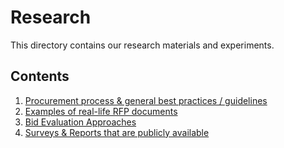 # Research
This directory contains our research materials and experiments.

## Contents
1. [Procurement process & general best practices / guidelines](https://github.com/AI-Unisphere/Internal/blob/main/research/procurement-process.md)
2. [Examples of real-life RFP documents](https://github.com/AI-Unisphere/Internal/blob/main/research/RFP-documents/summary.md)
3. [Bid Evaluation Approaches](https://github.com/AI-Unisphere/Internal/blob/main/research/bid-evaluation.md)
4. [Surveys & Reports that are publicly available](https://github.com/AI-Unisphere/Internal/tree/main/research/reports-and-surveys)

